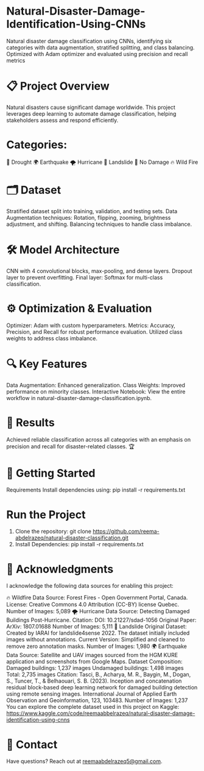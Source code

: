 # Natural-Disaster-Damage-Identification-Using-CNNs
Natural disaster damage classification using CNNs, identifying six categories with data augmentation, stratified splitting, and class balancing. Optimized with Adam optimizer and evaluated using precision and recall metrics

 # 📋 Project Overview
Natural disasters cause significant damage worldwide. This project leverages deep learning to automate damage classification, helping stakeholders assess and respond efficiently.

# Categories:
🌵 Drought
🌍 Earthquake
🌪️ Hurricane
🌄 Landslide
🏡 No Damage
🔥 Wild Fire

# 🗂️ Dataset
Stratified dataset split into training, validation, and testing sets.
Data Augmentation techniques:
Rotation, flipping, zooming, brightness adjustment, and shifting.
Balancing techniques to handle class imbalance.


# 🛠️ Model Architecture
CNN with 4 convolutional blocks, max-pooling, and dense layers.
Dropout layer to prevent overfitting.
Final layer: Softmax for multi-class classification.

# ⚙️ Optimization & Evaluation
Optimizer: Adam with custom hyperparameters.
Metrics: Accuracy, Precision, and Recall for robust performance evaluation.
Utilized class weights to address class imbalance.


# 🔍 Key Features
Data Augmentation: Enhanced generalization.
Class Weights: Improved performance on minority classes.
Interactive Notebook: View the entire workflow in natural-disaster-damage-classification.ipynb.

# 🎯 Results
Achieved reliable classification across all categories with an emphasis on precision and recall for disaster-related classes. 🏆

# 🚀 Getting Started
Requirements
Install dependencies using:
pip install -r requirements.txt

# Run the Project
 1. Clone the repository:
git clone https://github.com/reema-abdelrazeq/natural-disaster-classification.git
  2. Install Dependencies:
pip install -r requirements.txt


# 🙌 Acknowledgments
I acknowledge the following data sources for enabling this project:

🔥 Wildfire
Data Source: Forest Fires - Open Government Portal, Canada.
License: Creative Commons 4.0 Attribution (CC-BY) license Quebec.
Number of Images: 5,089
🌪️ Hurricane
Data Source: Detecting Damaged Buildings Post-Hurricane.
Citation: DOI: 10.21227/sdad-1056
Original Paper: ArXiv: 1807.01688
Number of Images: 5,111
🌄 Landslide
Original Dataset: Created by IARAI for landslide4sense 2022. The dataset initially included images without annotations.
Current Version: Simplified and cleaned to remove zero annotation masks.
Number of Images: 1,980
🌍 Earthquake
Data Source: Satellite and UAV images sourced from the HGM KURE application and screenshots from Google Maps.
Dataset Composition:
Damaged buildings: 1,237 images
Undamaged buildings: 1,498 images
Total: 2,735 images
Citation:
Tasci, B., Acharya, M. R., Baygin, M., Dogan, S., Tuncer, T., & Belhaouari, S. B. (2023). Inception and concatenation residual block-based deep learning network for damaged building detection using remote sensing images. International Journal of Applied Earth Observation and Geoinformation, 123, 103483.
Number of Images: 1,237
You can explore the complete dataset used in this project on Kaggle: https://www.kaggle.com/code/reemaabbelrazeq/natural-disaster-damage-identification-using-cnns

# 📧 Contact
Have questions? Reach out at reemaabdelrazeq5@gmail.com.

